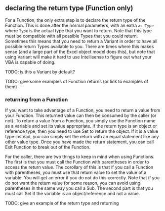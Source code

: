 ## declaring the return type (Function only)

For a Function, the only extra step is to declare the return type of the Function. This is done after the normal parameters, with an extra `as Type` where `Type` is the actual type that you want to return. Note that this type must be compatible with all possible Types that you could return. Sometimes this means that you need to return a Variant in order to have all possible return Types available to you. There are times where this makes sense (and a large part of the Excel object model does this), but note that using Variant will make it hard to use Intellisense to figure out what your VBA is capable of doing.

TODO: is this a Variant by default?

TODO: give some examples of Function returns (or link to examples of them)

### returning from a Function

If you want to take advantage of a Function, you need to return a value from your Function. This returned value can then be consumed by the caller (or not). To return a value from a Function, you simply use the Function name as a variable and set its value appropriate. If the return type is an object or reference type, then you need to use Set to return the object. If it is a value type instead, you can simply set the return with an equal statement like any other value type. Once you have made the return statement, you can call Exit Function to break out of the Function.

For the caller, there are two things to keep in mind when using Functions. The first is that you must call the Function with parentheses in order to access the return value. The corollary of this is that if you call a Function with parentheses, you must use that return value to set the value of a variable. You will get an error if you do not do this correctly. Note that if you do not want the return value for some reason, you can avoid using parentheses in the same way you call a Sub. The second part is that you must call Set if the variable is an object/reference and not a value.

TODO: give an example of the return type and returning
